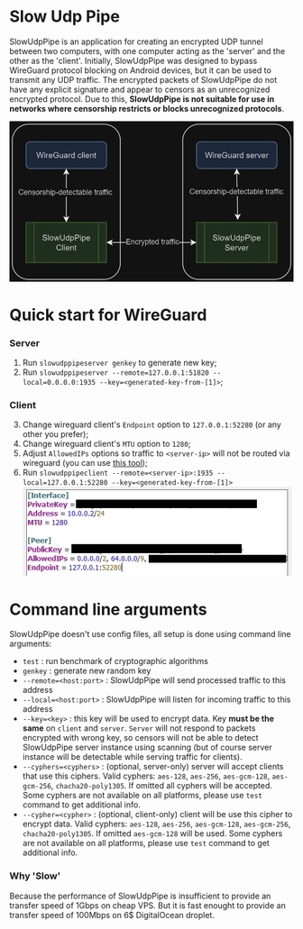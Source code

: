 # Slow Udp Pipe

SlowUdpPipe is an application for creating an encrypted UDP tunnel between two computers, with one computer acting as the 'server' and the other as the 'client'. Initially, SlowUdpPipe was designed to bypass WireGuard protocol blocking on Android devices, but it can be used to transmit any UDP traffic. The encrypted packets of SlowUdpPipe do not have any explicit signature and appear to censors as an unrecognized encrypted protocol. Due to this, **SlowUdpPipe is not suitable for use in networks where censorship restricts or blocks unrecognized protocols**.


![flowchart](github/traffic-flow.png)

# Quick start for WireGuard
### Server
1. Run `slowudppipeserver genkey` to generate new key;
2. Run `slowudppipeserver --remote=127.0.0.1:51820 --local=0.0.0.0:1935 --key=<generated-key-from-[1]>`;
### Client
3. Change wireguard client's `Endpoint` option to `127.0.0.1:52280` (or any other you prefer);
4. Change wireguard client's `MTU` option to `1280`;
5. Adjust `AllowedIPs` options so traffic to `<server-ip>` will not be routed via wireguard (you can use [this tool](https://www.procustodibus.com/blog/2021/03/wireguard-allowedips-calculator/)); 
6. Run `slowudppipeclient --remote=<server-ip>:1935 --local=127.0.0.1:52280 --key=<generated-key-from-[1]>`
![flowchart](github/wireguard-client-options-adjust.png)

# Command line arguments
SlowUdpPipe doesn't use config files, all setup is done using command line arguments:
  - `test` : run benchmark of cryptographic algorithms
  - `genkey` : generate new random key
  - `--remote=<host:port>` : SlowUdpPipe will send processed traffic to this address
  - `--local=<host:port>` : SlowUdpPipe will listen for incoming traffic to this address
  - `--key=<key>` : this key will be used to encrypt data. Key **must be the same** on `client` and `server`. `Server` will not respond to packets encrypted with wrong key, so censors will not be able to detect SlowUdpPipe server instance using scanning (but of course server instance will be detectable while serving traffic for clients).
  - `--cyphers=<cyphers>` : (optional, server-only) server will accept clients that use this ciphers. Valid cyphers: `aes-128`, `aes-256`, `aes-gcm-128`, `aes-gcm-256`, `chacha20-poly1305`. If omitted all cyphers will be accepted. Some cyphers are not available on all platforms, please use `test` command to get additional info.
  - `--cypher=<cypher>` : (optional, client-only) client will be use this cipher to encrypt data. Valid cyphers: `aes-128`, `aes-256`, `aes-gcm-128`, `aes-gcm-256`, `chacha20-poly1305`. If omitted `aes-gcm-128` will be used. Some cyphers are not available on all platforms, please use `test` command to get additional info. 

### Why 'Slow'
Because the performance of SlowUdpPipe is insufficient to provide an transfer speed of 1Gbps on cheap VPS. But it is fast enought to provide an transfer speed of 100Mbps on 6$ DigitalOcean droplet.
